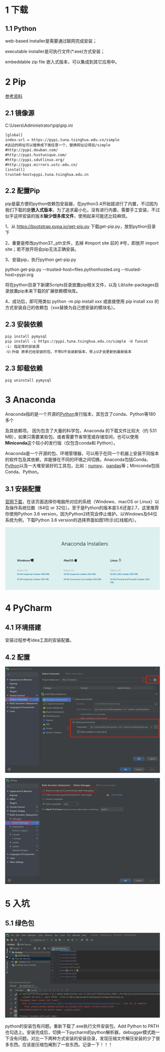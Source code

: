# 1 下载

## 1.1 Python

web-based installer是需要通过联网完成安装；

executable installer是可执行文件(*.exe)方式安装；

embeddable zip file 嵌入式版本，可以集成到其它应用中。

# 2 Pip

[参考资料](https://blog.csdn.net/qq_41582429/article/details/102158562)

## 2.1 镜像源

C:\Users\Administrator\pip\pip.ini

```properties
[global]
index-url = https://pypi.tuna.tsinghua.edu.cn/simple
#这边的网址可以替换成下面任意一个，替换网址记得加/simple
#http://pypi.douban.com/
#http://pypi.hustunique.com/
#http://pypi.sdutlinux.org/
#http://pypi.mirrors.ustc.edu.cn/
[install]
trusted-host=pypi.tuna.tsinghua.edu.cn
```

## 2.2 配置Pip

pip是最方便的python依赖包安装器，在python3.4开始就进行了内置，不过因为我们下载的是**嵌入式版本**，为了追求最小化，没有进行内置，需要手工安装，不过似乎这样安装的版本**缺少很多库文件**，使用起来可能还比较麻烦。

1、从 https://bootstrap.pypa.io/get-pip.py 下载get-pip.py，放到python目录下

2、重要是修改python37._pth文件，去掉 #import site 前的 #号，即放开 import site；若不放开将会pip无法正确安装。

3、安装pip，执行python get-pip.py

python get-pip.py --trusted-host=files.pythonhosted.org --trusted-host=pypi.org

将在python目录下新建Scripts目录放置pip相关文件，以及 Lib\site-packages目录放置pip未来下载的扩展依赖模块库。

4、成功后，即可用类似 python -m pip install xxx 或直接使用 pip install xxx 的方式安装自己的依赖包（xxx替换为自己想安装的模块名）。

## 2.3 安装依赖

```properties
pip install pymysql
pip install -i https://pypi.tuna.tsinghua.edu.cn/simple -U funcat
-i: 指定库的安装源
-U:升级 原来已经安装的包，不带U不会装新版本，带上U才会更新到最新版本
```

## 2.3 卸载依赖

```properties
pig uninstall pymysql
```

# 3 Anaconda

Anaconda指的是一个开源的[Python](https://baike.baidu.com/item/Python)发行版本，其包含了conda、Python等180多个

及其依赖项。 因为包含了大量的科学包，Anaconda 的下载文件比较大（约 531 MB），如果只需要某些包，或者需要节省带宽或存储空间，也可以使用**Miniconda**这个较小的发行版（仅包含conda和 Python）。

Anaconda是一个开源的包、环境管理器，可以用于在同一个机器上安装不同版本的软件包及其依赖，并能够在不同的环境之间切换。Anaconda包括Conda、[Python](https://baike.baidu.com/item/Python/407313)以及一大堆安装好的工具包，比如：[numpy](https://baike.baidu.com/item/numpy/5678437)、[pandas](https://baike.baidu.com/item/pandas/17209606)等；Miniconda包括Conda、Python。

## 3.1 安装配置

[官网下载](https://www.anaconda.com/products/individual)，在该页面选择你电脑所对应的系统（Windows、macOS or Linux）以及操作系统位数（64位 or 32位）。至于是Python的版本是3.6还是2.7，这里推荐你使用Python 3.6 version，因为Python2终究会停止维护。以Windows及64位系统为例，下载Python 3.6 version的选择界面如图1所示(红线框内）。

![image-20201107082506046](../../插图/image-20201107082506046.png)

# 4 PyCharm

## 4.1 环境搭建

安装过程参考idea工具的安装配置。

## 4.2 配置

<img src="../../插图/编程语言/Python/python.png"/>



![image-20201108114837440](../../插图/image-20201108114837440.png)

# 5 入坑

## 5.1 绿色包

![image-20201108114720121](../../插图/image-20201108114720121.png)

python的安装包有问题。重新下载了.exe执行文件安装包，Add Python to PATH 也勾选上。安装完成后，切换一下pycharm的python解析器，debugger模式跑一下没有问题。对比一下两种方式安装的安装目录，发现压缩文件解压安装的少了很多东西。应该是压缩包阉割了一些东西。记录一下！！！